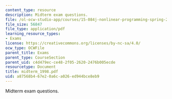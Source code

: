 ```yaml
---
content_type: resource
description: Midterm exam questions.
file: /ol-ocw-studio-app/courses/15-084j-nonlinear-programming-spring-2004/a87568b467e20a6ca026ed944bce8eb9_midterm_1998.pdf
file_size: 56847
file_type: application/pdf
learning_resource_types:
- Exams
license: https://creativecommons.org/licenses/by-nc-sa/4.0/
ocw_type: OCWFile
parent_title: Exams
parent_type: CourseSection
parent_uid: c4d479ec-ce48-2f05-2620-2476b005ecde
resourcetype: Document
title: midterm_1998.pdf
uid: a87568b4-67e2-0a6c-a026-ed944bce8eb9
---
```

Midterm exam questions.